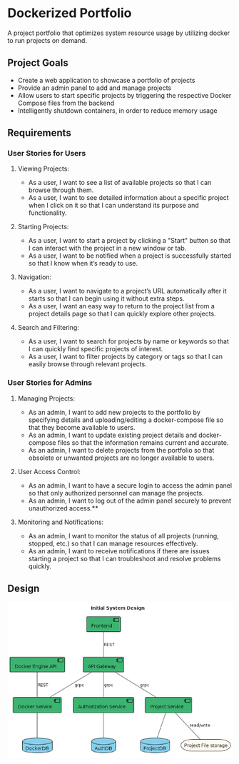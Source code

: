 # Dockerized Portfolio

A project portfolio that optimizes system resource usage by utilizing docker to run projects on demand.

## Project Goals

- Create a web application to showcase a portfolio of projects
- Provide an admin panel to add and manage projects
- Allow users to start specific projects by triggering the respective Docker Compose files from the backend
- Intelligently shutdown containers, in order to reduce memory usage

## Requirements

### User Stories for Users

1. Viewing Projects:

   - As a user, I want to see a list of available projects so that I can browse through them.
   - As a user, I want to see detailed information about a specific project when I click on it so that I can understand its purpose and functionality.

2. Starting Projects:

   - As a user, I want to start a project by clicking a "Start" button so that I can interact with the project in a new window or tab.
   - As a user, I want to be notified when a project is successfully started so that I know when it’s ready to use.

3. Navigation:

   - As a user, I want to navigate to a project’s URL automatically after it starts so that I can begin using it without extra steps.
   - As a user, I want an easy way to return to the project list from a project details page so that I can quickly explore other projects.

4. Search and Filtering:
   - As a user, I want to search for projects by name or keywords so that I can quickly find specific projects of interest.
   - As a user, I want to filter projects by category or tags so that I can easily browse through relevant projects.

### User Stories for Admins

1. Managing Projects:

   - As an admin, I want to add new projects to the portfolio by specifying details and uploading/editing a docker-compose file so that they become available to users.
   - As an admin, I want to update existing project details and docker-compose files so that the information remains current and accurate.
   - As an admin, I want to delete projects from the portfolio so that obsolete or unwanted projects are no longer available to users.

2. User Access Control:

   - As an admin, I want to have a secure login to access the admin panel so that only authorized personnel can manage the projects.
   - As an admin, I want to log out of the admin panel securely to prevent unauthorized access.\*\*

3. Monitoring and Notifications:
   - As an admin, I want to monitor the status of all projects (running, stopped, etc.) so that I can manage resources effectively.
   - As an admin, I want to receive notifications if there are issues starting a project so that I can troubleshoot and resolve problems quickly.

## Design

![system_design](assets/diagrams/system-design.png)
